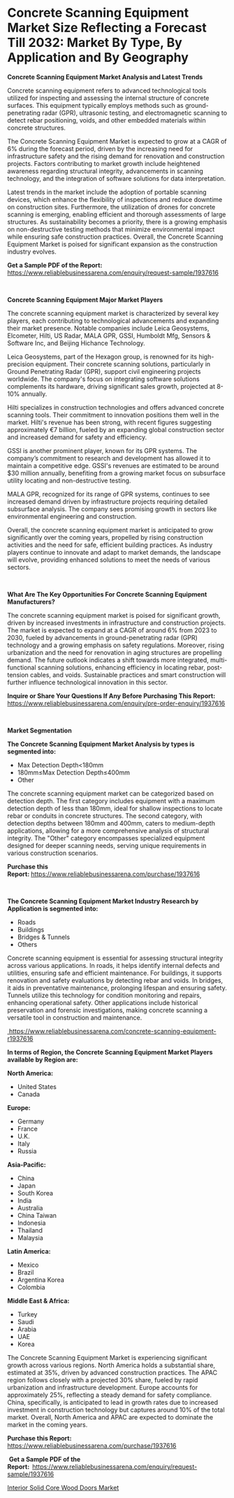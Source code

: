 <p><h1>Concrete Scanning Equipment Market Size Reflecting a Forecast Till 2032: Market By Type, By Application and By Geography</h1></p><p><strong>Concrete Scanning Equipment Market Analysis and Latest Trends</strong></p>
<p><p>Concrete scanning equipment refers to advanced technological tools utilized for inspecting and assessing the internal structure of concrete surfaces. This equipment typically employs methods such as ground-penetrating radar (GPR), ultrasonic testing, and electromagnetic scanning to detect rebar positioning, voids, and other embedded materials within concrete structures. </p><p>The Concrete Scanning Equipment Market is expected to grow at a CAGR of 6% during the forecast period, driven by the increasing need for infrastructure safety and the rising demand for renovation and construction projects. Factors contributing to market growth include heightened awareness regarding structural integrity, advancements in scanning technology, and the integration of software solutions for data interpretation. </p><p>Latest trends in the market include the adoption of portable scanning devices, which enhance the flexibility of inspections and reduce downtime on construction sites. Furthermore, the utilization of drones for concrete scanning is emerging, enabling efficient and thorough assessments of large structures. As sustainability becomes a priority, there is a growing emphasis on non-destructive testing methods that minimize environmental impact while ensuring safe construction practices. Overall, the Concrete Scanning Equipment Market is poised for significant expansion as the construction industry evolves.</p></p>
<p><strong>Get a Sample PDF of the Report:&nbsp;</strong> <a href="https://www.reliablebusinessarena.com/enquiry/request-sample/1937616?utm_campaign=2003&utm_medium=2&utm_source=Github&utm_content=ia&utm_term=21022025&utm_id=concrete-scanning-equipment">https://www.reliablebusinessarena.com/enquiry/request-sample/1937616</a></p>
<p>&nbsp;</p>
<p><strong>Concrete Scanning Equipment Major Market Players</strong></p>
<p><p>The concrete scanning equipment market is characterized by several key players, each contributing to technological advancements and expanding their market presence. Notable companies include Leica Geosystems, Elcometer, Hilti, US Radar, MALA GPR, GSSI, Humboldt Mfg, Sensors & Software Inc, and Beijing Hichance Technology.</p><p>Leica Geosystems, part of the Hexagon group, is renowned for its high-precision equipment. Their concrete scanning solutions, particularly in Ground Penetrating Radar (GPR), support civil engineering projects worldwide. The company's focus on integrating software solutions complements its hardware, driving significant sales growth, projected at 8-10% annually.</p><p>Hilti specializes in construction technologies and offers advanced concrete scanning tools. Their commitment to innovation positions them well in the market. Hilti's revenue has been strong, with recent figures suggesting approximately €7 billion, fueled by an expanding global construction sector and increased demand for safety and efficiency.</p><p>GSSI is another prominent player, known for its GPR systems. The company’s commitment to research and development has allowed it to maintain a competitive edge. GSSI's revenues are estimated to be around $30 million annually, benefiting from a growing market focus on subsurface utility locating and non-destructive testing.</p><p>MALA GPR, recognized for its range of GPR systems, continues to see increased demand driven by infrastructure projects requiring detailed subsurface analysis. The company sees promising growth in sectors like environmental engineering and construction.</p><p>Overall, the concrete scanning equipment market is anticipated to grow significantly over the coming years, propelled by rising construction activities and the need for safe, efficient building practices. As industry players continue to innovate and adapt to market demands, the landscape will evolve, providing enhanced solutions to meet the needs of various sectors.</p></p>
<p>&nbsp;</p>
<p><strong>What Are The Key Opportunities For Concrete Scanning Equipment Manufacturers?</strong></p>
<p><p>The concrete scanning equipment market is poised for significant growth, driven by increased investments in infrastructure and construction projects. The market is expected to expand at a CAGR of around 6% from 2023 to 2030, fueled by advancements in ground-penetrating radar (GPR) technology and a growing emphasis on safety regulations. Moreover, rising urbanization and the need for renovation in aging structures are propelling demand. The future outlook indicates a shift towards more integrated, multi-functional scanning solutions, enhancing efficiency in locating rebar, post-tension cables, and voids. Sustainable practices and smart construction will further influence technological innovation in this sector.</p></p>
<p><strong>Inquire or Share Your Questions If Any Before Purchasing This Report:</strong> <a href="https://www.reliablebusinessarena.com/enquiry/pre-order-enquiry/1937616?utm_campaign=2003&utm_medium=2&utm_source=Github&utm_content=ia&utm_term=21022025&utm_id=concrete-scanning-equipment">https://www.reliablebusinessarena.com/enquiry/pre-order-enquiry/1937616</a></p>
<p>&nbsp;</p>
<p><strong>Market Segmentation</strong></p>
<p><strong>The Concrete Scanning Equipment Market Analysis by types is segmented into:</strong></p>
<p><ul><li>Max Detection Depth<180mm</li><li>180mm≤Max Detection Depth≤400mm</li><li>Other</li></ul></p>
<p><p>The concrete scanning equipment market can be categorized based on detection depth. The first category includes equipment with a maximum detection depth of less than 180mm, ideal for shallow inspections to locate rebar or conduits in concrete structures. The second category, with detection depths between 180mm and 400mm, caters to medium-depth applications, allowing for a more comprehensive analysis of structural integrity. The "Other" category encompasses specialized equipment designed for deeper scanning needs, serving unique requirements in various construction scenarios.</p></p>
<p><strong>Purchase this Report:&nbsp;</strong><a href="https://www.reliablebusinessarena.com/purchase/1937616?utm_campaign=2003&utm_medium=2&utm_source=Github&utm_content=ia&utm_term=21022025&utm_id=concrete-scanning-equipment">https://www.reliablebusinessarena.com/purchase/1937616</a></p>
<p>&nbsp;</p>
<p><strong>The Concrete Scanning Equipment Market Industry Research by Application is segmented into:</strong></p>
<p><ul><li>Roads</li><li>Buildings</li><li>Bridges & Tunnels</li><li>Others</li></ul></p>
<p><p>Concrete scanning equipment is essential for assessing structural integrity across various applications. In roads, it helps identify internal defects and utilities, ensuring safe and efficient maintenance. For buildings, it supports renovation and safety evaluations by detecting rebar and voids. In bridges, it aids in preventative maintenance, prolonging lifespan and ensuring safety. Tunnels utilize this technology for condition monitoring and repairs, enhancing operational safety. Other applications include historical preservation and forensic investigations, making concrete scanning a versatile tool in construction and maintenance.</p></p>
<p><a href="https://www.reliablebusinessarena.com/concrete-scanning-equipment-r1937616?utm_campaign=2003&utm_medium=2&utm_source=Github&utm_content=ia&utm_term=21022025&utm_id=concrete-scanning-equipment">&nbsp;https://www.reliablebusinessarena.com/concrete-scanning-equipment-r1937616</a></p>
<p><strong>In terms of Region, the Concrete Scanning Equipment Market Players available by Region are:</strong></p>
<p>
    <p> <strong> North America: </strong>
        <ul>
            <li>United States</li>
            <li>Canada</li>
        </ul>
        </p> 
    <p> <strong> Europe: </strong>
        <ul>
            <li>Germany</li>
            <li>France</li>
            <li>U.K.</li>
            <li>Italy</li>
            <li>Russia</li>
        </ul>
        </p> 
    <p> <strong> Asia-Pacific: </strong>
        <ul>
            <li>China</li>
            <li>Japan</li>
            <li>South Korea</li>
            <li>India</li>
            <li>Australia</li>
            <li>China Taiwan</li>
            <li>Indonesia</li>
            <li>Thailand</li>
            <li>Malaysia</li>
        </ul>
        </p> 
    <p> <strong> Latin America: </strong>
        <ul>
            <li>Mexico</li>
            <li>Brazil</li>
            <li>Argentina Korea</li>
            <li>Colombia</li>
        </ul>
        </p> 
    <p> <strong> Middle East & Africa: </strong>
        <ul>
            <li>Turkey</li>
            <li>Saudi</li>
            <li>Arabia</li>
            <li>UAE</li>
            <li>Korea</li>
        </ul>
    </p>
    </p>
<p><p>The Concrete Scanning Equipment Market is experiencing significant growth across various regions. North America holds a substantial share, estimated at 35%, driven by advanced construction practices. The APAC region follows closely with a projected 30% share, fueled by rapid urbanization and infrastructure development. Europe accounts for approximately 25%, reflecting a steady demand for safety compliance. China, specifically, is anticipated to lead in growth rates due to increased investment in construction technology but captures around 10% of the total market. Overall, North America and APAC are expected to dominate the market in the coming years.</p></p>
<p><strong>Purchase this Report: </strong><a href="https://www.reliablebusinessarena.com/purchase/1937616?utm_campaign=2003&utm_medium=2&utm_source=Github&utm_content=ia&utm_term=21022025&utm_id=concrete-scanning-equipment">https://www.reliablebusinessarena.com/purchase/1937616</a></p>
<p>&nbsp;<strong>Get a Sample PDF of the Report:&nbsp;&nbsp;</strong><a href="https://www.reliablebusinessarena.com/enquiry/request-sample/1937616?utm_campaign=2003&utm_medium=2&utm_source=Github&utm_content=ia&utm_term=21022025&utm_id=concrete-scanning-equipment">https://www.reliablebusinessarena.com/enquiry/request-sample/1937616</a></p>
<p><strong></strong></p>
<p><p><a href="https://github.com/nicoletavirag/Market-Research-Report-List-5/blob/main/interior-solid-core-wood-doors-market.md?utm_campaign=2003&utm_medium=2&utm_source=Github&utm_content=ia&utm_term=21022025&utm_id=concrete-scanning-equipment">Interior Solid Core Wood Doors Market</a></p></p>